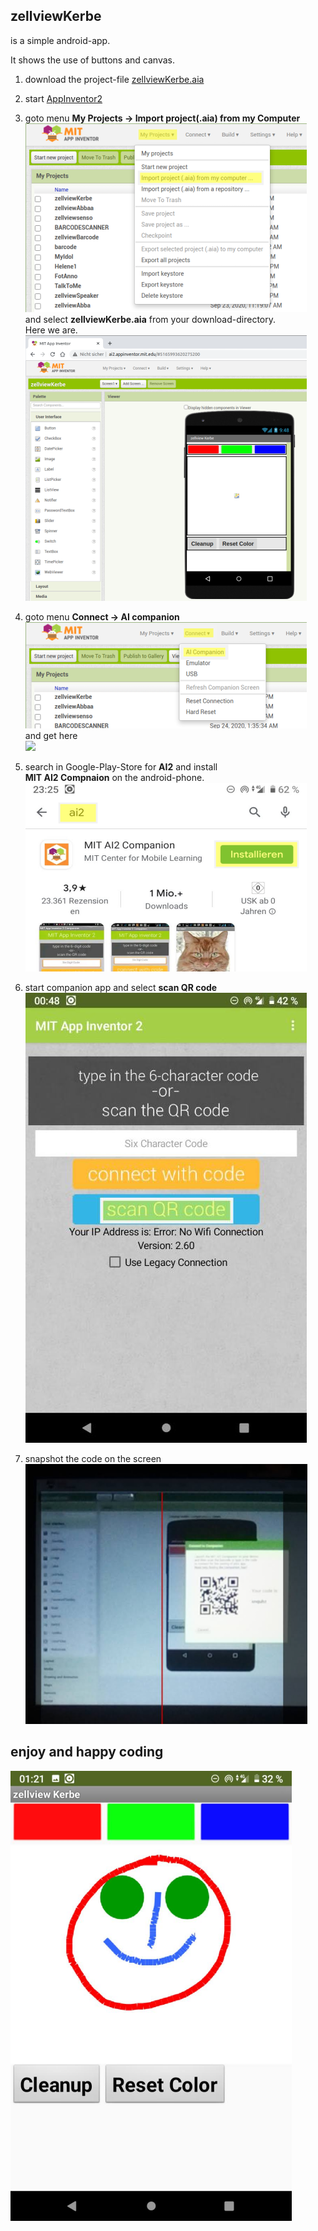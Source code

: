 ## zellviewKerbe 

is a simple android-app.

It shows the use of buttons and canvas.

1. download the project-file [zellviewKerbe.aia](https://zellview.net/dl/zellviewKerbe.aia)

1. start [AppInventor2](http://ai2.appinventor.mit.edu)

1. goto menu 
__My Projects -> Import project(.aia) from my Computer__  
![](Rsrc/selectaia.png)  
and select __zellviewKerbe.aia__ from your download-directory.  
Here we are.  
![](Rsrc/openkerbe.png)  

1. goto menu __Connect -> AI companion__  
![](Rsrc/connectaicompanion.png)  
and get here  
![](Rsrc/connectaicompanion2.png)  

1. search in Google-Play-Store for __AI2__ and install  
__MIT AI2 Compnaion__ on the android-phone.  
![](Rsrc/getai2companion.png)

1. start companion app and select __scan QR code__  
![](Rsrc/startcompanionapp.png)  


1. snapshot the code on the screen  
![](Rsrc/scanqrcode.png)  


## enjoy and happy coding  

![](Rsrc/kerbe1.png)
